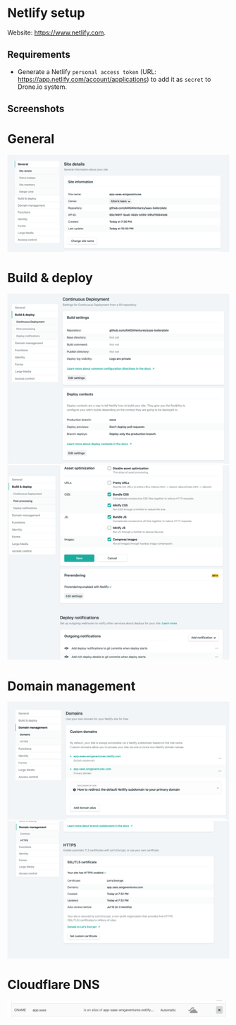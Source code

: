 # Netlify setup

Website: <https://www.netlify.com>.

## Requirements

- Generate a Netlify `personal access token` (URL: <https://app.netlify.com/account/applications>) to add it as `secret` to Drone.io system.

## Screenshots

# General

![1](img/netlify/1.png)

# Build & deploy

![2](img/netlify/2.png)
![3](img/netlify/3.png)

# Domain management

![3](img/netlify/4.png)
![5](img/netlify/5.png)

# Cloudflare DNS

![6](img/netlify/6.png)

